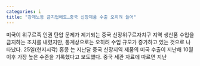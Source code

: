 ```yaml
---
categories: i
title: "강제노동 금지법에도…중국 신장제품 수출 오히려 늘어"
---
```

  미국이 위구르족 인권 탄압 문제가 제기되는 중국 신장위구르자치구 지역 생산품 수입을 금지하는 조치를 내렸지만, 통계상으로는 오히려 수입 규모가 증가하고 있는 것으로 나타났다. 25일(현지시각) 홍콩 는 지난달 중국 신장지역 제품의 미국 수출이 지난해 10월 이후 가장 높은 수준을 기록했다고 보도했다. 중국 세관 자료에 따르면 지난